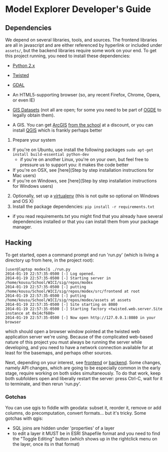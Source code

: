 # Model Explorer Developer's Guide


## Dependencies

We depend on several libraries, tools, and sources. The frontend libraries are all in javascript and are either referenced by hyperlink or included under ```assets/```, but the backend libraries require some work on your end. To get this project running, you need to install these dependencies:

* [Python 2.x](FIXME)
* [Twisted](FIXME)
* [GDAL](FIXME)
* An HTML5-supporting browser (so, any recent Firefox, Chrome, Opera, or even IE)
* [GIS Datasets](../assets/maps/README.md) (not all are open; for some you need to be part of [OGDE](www.lio.mnr.gov.on.ca/) to legally obtain them).

* A GIS. You can get [ArcGIS](http://esri.com) [from the school](https://uwaterloo.ca/information-systems-technology/services/software-students/microsoft-office-students) at a discount, or you can install [QGIS](http://qgis.org/) which is frankly perhaps better

1. Prepare your system
  - If you're on Ubuntu, use install the following packages `sudo apt-get install build-essential python-dev`
    - if you're on another Linux, you're on your own, but feel free to pressure us to support you: it makes the code better
  - If you're on OSX, see [here](Step by step installation instructions for Mac users)
  - If you're on Windows, see [here](Step by step installation instructions for Windows users)
2. Optionally, set up a [virtualenv](http://www.virtualenv.org/) (this is not quite so optional on Windows and OS X)
2. Install the package dependencies: `pip install -r requirements.txt`
  - if you read requirements.txt you might find that you already have several dependencies installed or that you can install them from your package manager.

## Hacking

To get started, open a command prompt and run 'run.py' (which is living a directory up from here, in the project root):
```
[user@laptop modex]$ ./run.py
2014-01-19 22:57:35-0500 [-] Log opened.
2014-01-19 22:57:35-0500 [-] Starting server in /home/kousu/School/WICI/sig/repos/modex
2014-01-19 22:57:35-0500 [-] putting /home/kousu/School/WICI/sig/repos/modex/src/frontend at root
2014-01-19 22:57:35-0500 [-] putting /home/kousu/School/WICI/sig/repos/modex/assets at assets
2014-01-19 22:57:35-0500 [-] Site starting on 8080
2014-01-19 22:57:35-0500 [-] Starting factory <twisted.web.server.Site instance at 0x14cf680>
2014-01-19 22:57:35-0500 [-] Now open http://127.0.0.1:8080 in your browser
```

which should open a browser window pointed at the twisted web application server we're using.
Because of the complicated web-based nature of this project you must always be running the server
while developing, and you need to have a network connection available for at least for the basemaps, and perhaps other sources.

Next, depending on your interest, see [frontend](frontend) or [backend](backend).
Some changes, namely API changes, which are going to be especially common in the early stage,
require working on both sides simultaneously. To do that work, keep both subfolders open and liberally restart the server: press Ctrl-C, wait for it to terminate, and then rerun 'run.py'.

### Gotchas

You can use qgis to fiddle with geodata: subset it, reorder it, remove or add columns, do precomputation, convert formats...
but it's tricky. Some gotchas with qgis:
* SQL joins are hidden under 'properties' of a layer
* to edit a layer it MUST be in ESRI Shapefile format and you need to find the "Toggle Editing" button (which shows up in the rightclick menu on the layer, once its in that format)
